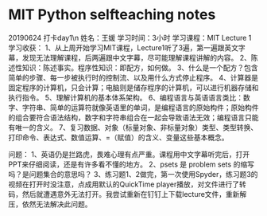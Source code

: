 # MIT Python selfteaching notes
20190624 打卡day1\n
姓名：王媛
学习时间：3小时
学习课程：MIT Lecture 1
学习收获：
1、从上周开始学习MIT课程，Lecture1听了3遍，第一遍跟英文字幕，发现无法理解课程，后两遍跟中文字幕，尽可能理解课程讲解的内容。
2、陈述性知识：陈述事实。程序性知识：即配方，如何做。
3、什么是一个配方？包含简单的步骤、每一步被执行时的控制流、以及用什么方式停止程序。
4、计算器是固定程序的计算机，只会计算；电脑则是储存程序的计算机，可以进行机器存储和执行指令。
5、理解计算机的基本体系架构。
6、编程语言与英语语言类比：数字、字符串、简单的运算符就像英语里的单词，是编程语言的原始构件；原始构件的组合要符合语法结构，数字和字符串组合在一起会导致语法无效；编程语言只能有唯一的含义。
7、复习数据、对象（标量对象、非标量对象）类型、类型转换、打印命令、表达式、数值运算、=（赋值）的含义、变量这些基本概念。

问题：
1、英语仍是拦路虎，畏难心理有点严重。课程用中文字幕听完后，打开PPT来仔细阅读，还是有许多看不懂的地方。
2、psets 是 problem sets 的缩写吗？是问题集合的意思吗？
3、练习题1、2做完，第一次使用Spyder，练习题3的视频在打开时没注意，点成用默认的QuickTime player播放，对文件进行了转码，然后就遭遇意外无法打开。我尝试重新在钉钉上下载lecture文件，重新解压，依然无法解决此问题。
